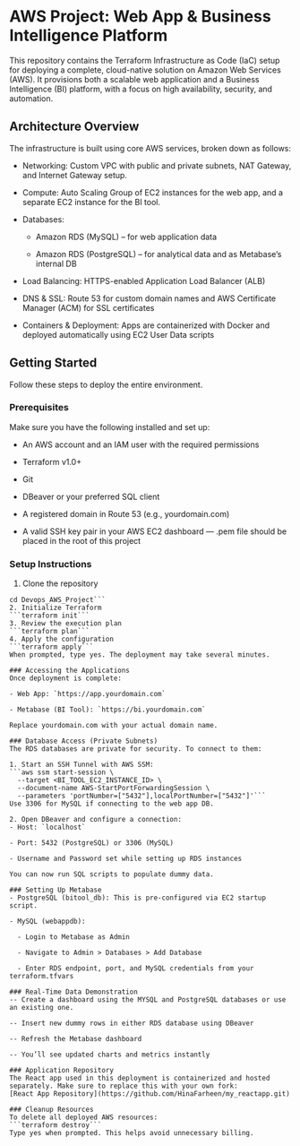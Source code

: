# AWS Project: Web App & Business Intelligence Platform
This repository contains the Terraform Infrastructure as Code (IaC) setup for deploying a complete, cloud-native solution on Amazon Web Services (AWS). It provisions both a scalable web application and a Business Intelligence (BI) platform, with a focus on high availability, security, and automation.

## Architecture Overview
The infrastructure is built using core AWS services, broken down as follows:

- Networking: Custom VPC with public and private subnets, NAT Gateway, and Internet Gateway setup.

- Compute: Auto Scaling Group of EC2 instances for the web app, and a separate EC2 instance for the BI tool.

- Databases:

  - Amazon RDS (MySQL) – for web application data

  - Amazon RDS (PostgreSQL) – for analytical data and as Metabase’s internal DB

- Load Balancing: HTTPS-enabled Application Load Balancer (ALB)

- DNS & SSL: Route 53 for custom domain names and AWS Certificate Manager (ACM) for SSL certificates

- Containers & Deployment: Apps are containerized with Docker and deployed automatically using EC2 User Data scripts

## Getting Started
Follow these steps to deploy the entire environment.
### Prerequisites
Make sure you have the following installed and set up:

- An AWS account and an IAM user with the required permissions

- Terraform v1.0+

- Git

- DBeaver or your preferred SQL client

- A registered domain in Route 53 (e.g., yourdomain.com)

- A valid SSH key pair in your AWS EC2 dashboard — .pem file should be placed in the root of this project

### Setup Instructions
1. Clone the repository
```git clone https://github.com/HinaFarheen/Devops_AWS_Project.git
cd Devops_AWS_Project```
2. Initialize Terraform
```terraform init```
3. Review the execution plan
```terraform plan```
4. Apply the configuration
```terraform apply```
When prompted, type yes. The deployment may take several minutes.

### Accessing the Applications
Once deployment is complete:

- Web App: `https://app.yourdomain.com`

- Metabase (BI Tool): `https://bi.yourdomain.com`

Replace yourdomain.com with your actual domain name.

### Database Access (Private Subnets)
The RDS databases are private for security. To connect to them:

1. Start an SSH Tunnel with AWS SSM:
```aws ssm start-session \
  --target <BI_TOOL_EC2_INSTANCE_ID> \
  --document-name AWS-StartPortForwardingSession \
  --parameters 'portNumber=["5432"],localPortNumber=["5432"]'```
Use 3306 for MySQL if connecting to the web app DB.

2. Open DBeaver and configure a connection:
- Host: `localhost`

- Port: 5432 (PostgreSQL) or 3306 (MySQL)

- Username and Password set while setting up RDS instances
 
You can now run SQL scripts to populate dummy data.

### Setting Up Metabase
- PostgreSQL (bitool_db): This is pre-configured via EC2 startup script.

- MySQL (webappdb):

  - Login to Metabase as Admin

  - Navigate to Admin > Databases > Add Database

  - Enter RDS endpoint, port, and MySQL credentials from your terraform.tfvars

### Real-Time Data Demonstration
-- Create a dashboard using the MYSQL and PostgreSQL databases or use an existing one.

-- Insert new dummy rows in either RDS database using DBeaver

-- Refresh the Metabase dashboard

-- You’ll see updated charts and metrics instantly

### Application Repository
The React app used in this deployment is containerized and hosted separately. Make sure to replace this with your own fork:
[React App Repository](https://github.com/HinaFarheen/my_reactapp.git)

### Cleanup Resources
To delete all deployed AWS resources:
```terraform destroy```
Type yes when prompted. This helps avoid unnecessary billing.
